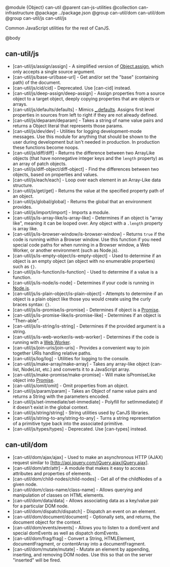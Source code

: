 @module {Object} can-util
@parent can-js-utilities
@collection can-infrastructure
@package ../package.json
@group can-util/dom can-util/dom
@group can-util/js can-util/js

Common JavaScript utilities for the rest of CanJS.

@body

## can-util/js

- [can-util/js/assign/assign] - A simplified version of [Object.assign](https://developer.mozilla.org/en-US/docs/Web/JavaScript/Reference/Global_Objects/Object/assign), which only accepts a single source argument.
- [can-util/js/base-url/base-url] - Get and/or set the "base" (containing path) of the document.
- [can-util/js/cid/cid] - Deprecated. Use [can-cid] instead.
- [can-util/js/deep-assign/deep-assign] - Assign properties from a source object to a target object, deeply copying properties that are objects or arrays.
- [can-util/js/defaults/defaults] - Mimics [_.defaults](https://lodash.com/docs/4.16.2#defaults). Assigns first level properties in sources from left to right if they are not already defined.
- [can-util/js/deparam/deparam] - Takes a string of name value pairs and returns a Object literal that represents those params.
- [can-util/js/dev/dev] - Utilities for logging development-mode messages. Use this module for anything that should be shown to the user during development but isn't needed in production. In production these functions become noops.
- [can-util/js/diff/diff] - Returns the difference between two ArrayLike objects (that have nonnegative integer keys and the `length` property) as an array of patch objects.
- [can-util/js/diff-object/diff-object] - Find the differences between two objects, based on properties and values.
- [can-util/js/each/each] - Loop over each element in an Array-Like data structure.
- [can-util/js/get/get] - Returns the value at the specified property path of an object.
- [can-util/js/global/global] - Returns the global that an environment provides.      
- [can-util/js/import/import] - Imports a module.
- [can-util/js/is-array-like/is-array-like] - Determines if an object is "array like", meaning it can be looped over. Any object with a `.length` property is array like.
- [can-util/js/is-browser-window/is-browser-window] - Returns `true` if the code is running within a Browser window. Use this function if you need special code paths for when running in a Browser window, a Web Worker, or another environment (such as Node.js).
- [can-util/js/is-empty-object/is-empty-object] - Used to determine if an object is an empty object (an object with no enumerable properties) such as `{}`.
- [can-util/js/is-function/is-function] - Used to determine if a value is a function.
- [can-util/js/is-node/is-node] - Determines if your code is running in [Node.js](https://nodejs.org).
- [can-util/js/is-plain-object/is-plain-object] - Attempts to determine if an object is a plain object like those you would create using the curly braces syntax: `{}`.
- [can-util/js/is-promise/is-promise] - Determines if object is a [Promise](https://developer.mozilla.org/en-US/docs/Web/JavaScript/Reference/Global_Objects/Promise).
- [can-util/js/is-promise-like/is-promise-like] - Determines if an object is "Then-able".
- [can-util/js/is-string/is-string] - Determines if the provided argument is a string.
- [can-util/js/is-web-worker/is-web-worker] - Determines if the code is running with a [Web Worker](https://developer.mozilla.org/en-US/docs/Web/API/Web_Workers_API/Using_web_workers).
- [can-util/js/join-uris/join-uris] - Provides a convenient way to join together URIs handling relative paths.
- [can-util/js/log/log] - Utilities for logging to the console.
- [can-util/js/make-array/make-array] - Takes any array-like object (can-list, NodeList, etc.) and converts it to a JavaScript array.
- [can-util/js/make-promise/make-promise] - Will make isPromiseLike object into [Promise](https://developer.mozilla.org/en-US/docs/Web/JavaScript/Reference/Global_Objects/Promise).
- [can-util/js/omit/omit] - Omit properties from an object.
- [can-util/js/param/param] - Takes an Object of name value pairs and returns a String with the parameters encoded.
- [can-util/js/set-immediate/set-immediate] - Polyfill for setImmediate() if it doesn't exist in the global context.
- [can-util/js/string/string] - String utilities used by CanJS libraries.
- [can-util/js/string-to-any/string-to-any] - Turns a string representation of a primitive type back into the associated primitive.
- [can-util/js/types/types] - Deprecated. Use [can-types] instead.

## can-util/dom

- [can-util/dom/ajax/ajax] - Used to make an asynchronous HTTP (AJAX) request
similar to [http://api.jquery.com/jQuery.ajax/jQuery.ajax].
- [can-util/dom/attr/attr] - A module that makes it easy to access attributes and properties of elements.
- [can-util/dom/child-nodes/child-nodes] - Get all of the childNodes of a given node.
- [can-util/dom/class-name/class-name] - Allows querying and manipulation of classes on HTML elements.
- [can-util/dom/data/data] - Allows associating data as a key/value pair for a particular DOM node.
- [can-util/dom/dispatch/dispatch] - Dispatch an event on an element.
- [can-util/dom/document/document] - Optionally sets, and returns, the document object for the context.
- [can-util/dom/events/events] - Allows you to listen to a domEvent and special domEvents as well as dispatch domEvents.
- [can-util/dom/frag/frag] - Convert a String, HTMLElement, documentFragment, or contentArray into a documentFragment.
- [can-util/dom/mutate/mutate] - Mutate an element by appending, inserting, and removing DOM nodes. Use this so that on the server "inserted" will be fired.

